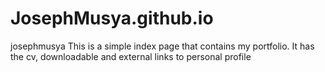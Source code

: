 # JosephMusya.github.io
josephmusya
This is a simple index page that contains my portfolio. It has the cv, downloadable and external links to personal profile 

